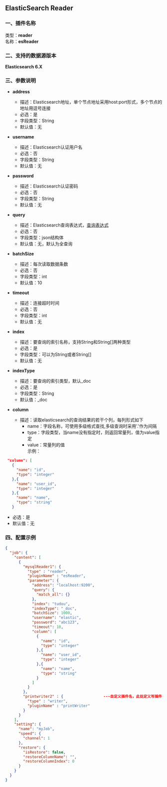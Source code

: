 ## ElasticSearch Reader

### 一、插件名称
类型：**reader**<br/>
名称：**esReader**
### 二、支持的数据源版本
**Elasticsearch 6.X**
### 三、参数说明<br />

- **address**
    - 描述：Elasticsearch地址，单个节点地址采用host:port形式，多个节点的地址用逗号连接
    - 必选：是
    - 字段类型：String
    - 默认值：无



- **username**
    - 描述：Elasticsearch认证用户名
    - 必选：否
    - 字段类型：String
    - 默认值：无



- **password**
    - 描述：Elasticsearch认证密码
    - 必选：否
    - 字段类型：String
    - 默认值：无



- **query**
    - 描述：Elasticsearch查询表达式，[查询表达式](https://www.elastic.co/guide/cn/elasticsearch/guide/current/query-dsl-intro.html)
    - 必选：否
    - 字段类型：json结构体
    - 默认值：无，默认为全查询



- **batchSize**
    - 描述：每次读取数据条数
    - 必选：否
    - 字段类型：int
    - 默认值：10



- **timeout**
    - 描述：连接超时时间
    - 必选：否
    - 字段类型：int
    - 默认值：无



- **index**
    - 描述：要查询的索引名称，支持String和String[]两种类型
    - 必选：是
    - 字段类型：可以为String或者String[]
    - 默认值：无



- **indexType**
    - 描述：要查询的索引类型，默认_doc
    - 必选：是
    - 字段类型：String
    - 默认值：_doc



- **column**
    - 描述：读取elasticsearch的查询结果的若干个列，每列形式如下
        - name：字段名称，可使用多级格式查找,多级查询时采用'.'作为间隔
        - type：字段类型，当name没有指定时，则返回常量列，值为value指定
        - value：常量列的值  
          示例：
 ```json
  "column": [
    {
      "name": "id",
      "type": "integer"
    },{
      "name": "user_id",
      "type": "integer"
    },{
      "name": "name",
      "type": "string"
    }
```
- 必选：是
- 默认值：无



### 四、配置示例
```json
{
  "job": {
    "content": [
      {
        "mysqlReader1": {
          "type" : "reader",
          "pluginName" : "esReader",
          "parameter": {
            "address": "localhost:9200",
            "query": {
              "match_all": {}
            },
            "index": "tudou",
            "indexType": "_doc",
            "batchSize": 1000,
            "username": "elastic",
            "password": "abc123",
            "timeout": 10,
            "column": [
              {
                "name": "id",
                "type": "integer"
              },{
                "name": "user_id",
                "type": "integer"
              },{
                "name": "name",
                "type": "string"
              }
            ]
          }
        },
        "printwriter2" : {                  ---自定义插件名，此处定义写插件
          "type" : "writer",
          "pluginName" : "printWriter"
        }
      }
    ],
    "setting": {
      "name": "myJob",
      "speed": {
        "channel": 1
      },
      "restore": {
        "isRestore": false,
        "restoreColumnName": "",
        "restoreColumnIndex": 0
      }
    }
  }
}
```
